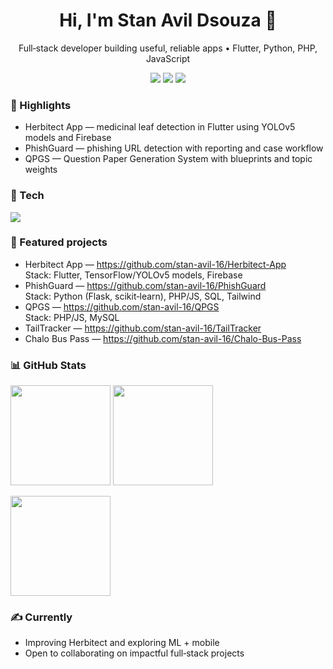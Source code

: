 <h1 align="center">Hi, I'm Stan Avil Dsouza 👋</h1>
<p align="center">Full‑stack developer building useful, reliable apps • Flutter, Python, PHP, JavaScript</p>

<p align="center">
  <a href="mailto:avilstan1@gmail.com"><img src="https://img.shields.io/badge/Email-avilstan1%40gmail.com-blue?style=for-the-badge"></a>
  <a href="https://www.linkedin.com/in/stan-avil-dsouza16/"><img src="https://img.shields.io/badge/LinkedIn-Stan%20Avil%20Dsouza-0A66C2?style=for-the-badge&logo=linkedin&logoColor=white"></a>
  <a href="https://github.com/stan-avil-16?tab=repositories"><img src="https://img.shields.io/badge/GitHub-@stan--avil--16-181717?style=for-the-badge&logo=github&logoColor=white"></a>
</p>

### 🚀 Highlights
- Herbitect App — medicinal leaf detection in Flutter using YOLOv5 models and Firebase
- PhishGuard — phishing URL detection with reporting and case workflow
- QPGS — Question Paper Generation System with blueprints and topic weights

### 🧰 Tech
<p>
  <img src="https://skillicons.dev/icons?i=python,dart,flutter,js,php,java,cs,cpp,flask,tensorflow,html,css,tailwind,bootstrap,firebase,mysql,mongodb,git&perline=9" />
</p>

### 🔗 Featured projects
- Herbitect App — https://github.com/stan-avil-16/Herbitect-App  
  Stack: Flutter, TensorFlow/YOLOv5 models, Firebase
- PhishGuard — https://github.com/stan-avil-16/PhishGuard  
  Stack: Python (Flask, scikit‑learn), PHP/JS, SQL, Tailwind
- QPGS — https://github.com/stan-avil-16/QPGS  
  Stack: PHP/JS, MySQL
- TailTracker — https://github.com/stan-avil-16/TailTracker
- Chalo Bus Pass — https://github.com/stan-avil-16/Chalo-Bus-Pass

### 📊 GitHub Stats
<p>
  <img height="160" src="https://github-readme-stats-sigma-five.vercel.app/api?username=stan-avil-16&show_icons=true&theme=tokyonight&hide_border=true&cache_seconds=21600" />
  <img height="160" src="https://github-readme-stats-sigma-five.vercel.app/api/top-langs/?username=stan-avil-16&layout=compact&theme=tokyonight&hide_border=true&cache_seconds=21600" />
</p>
<p>
  <img height="160" src="https://streak-stats.demolab.com?user=stan-avil-16&theme=tokyonight&hide_border=true" />
</p>

### ✍️ Currently
- Improving Herbitect and exploring ML + mobile
- Open to collaborating on impactful full‑stack projects
